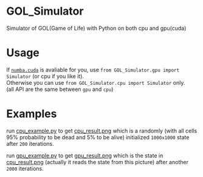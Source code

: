 # GOL_Simulator
Simulator of GOL(Game of Life) with Python on both cpu and gpu(cuda)

# Usage
If [`numba.cuda`](https://numba.readthedocs.io/en/stable/cuda/index.html) is avaliable for you, use `from GOL_Simulator.gpu import Simulator` (or cpu if you like it).  
Otherwise you can use `from GOL_Simulator.cpu import Simulator` only.  
(all API are the same between `gpu` and `cpu`)

# Examples
run [cpu_example.py](https://github.com/HellOwhatAs/GOL_Simulator/blob/main/cpu_example.py) to get [cpu_result.png](https://github.com/HellOwhatAs/GOL_Simulator/blob/main/cpu_result.png) which is a randomly (with all cells 95% probability to be dead and 5% to be alive) initialized `1000x1000` state after `200` iterations.

run [gpu_example.py](https://github.com/HellOwhatAs/GOL_Simulator/blob/main/cpu_example.py) to get [gpu_result.png](https://github.com/HellOwhatAs/GOL_Simulator/blob/main/cpu_result.png) which is the state in [cpu_result.png](https://github.com/HellOwhatAs/GOL_Simulator/blob/main/gpu_result.png) (actually it reads the state from this picture) after another `2000` iterations.

